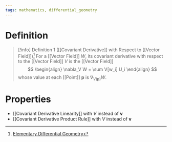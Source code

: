 ```yaml
---
tags: mathematics, differential_geometry
---
```


# Definition

> [!info] Definition 1 ([[Covariant Derivative]] with Respect to [[Vector Field]])[^1]
> For a [[Vector Field]] $W$, its covariant derivative with respect to the [[Vector Field]] $V$ is the [[Vector Field]]
> $$
> \begin{align}
> \nabla_V W = \sum V[w_i] U_i
> \end{align}
> $$
> whose value at each [[Point]] $\mathbf{p}$ is $\nabla_{V(\mathbf{p})} W$.

# Properties
- [[Covariant Derivative Linearity]] with $V$ instead of $\mathbf{v}$
- [[Covariant Derivative Product Rule]] with $V$ instead of $\mathbf{v}$

[^1]: [Elementary Differential Geometry](zotero://open-pdf/library/items/F6CCEWIU?page=98)